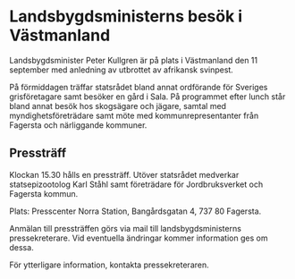 # Landsbygdsministerns besök i Västmanland

Landsbygdsminister Peter Kullgren är på plats i Västmanland den 11 september med anledning av utbrottet av afrikansk svinpest.

På förmiddagen träffar statsrådet bland annat ordförande för Sveriges grisföretagare samt besöker en gård i Sala. På programmet efter lunch står bland annat besök hos skogsägare och jägare, samtal med myndighetsföreträdare samt möte med kommunrepresentanter från Fagersta och närliggande kommuner.

## Pressträff

Klockan 15.30 hålls en pressträff. Utöver statsrådet medverkar statsepizootolog Karl Ståhl samt företrädare för Jordbruksverket och Fagersta kommun.

Plats: Presscenter Norra Station, Bangårdsgatan 4, 737 80 Fagersta.

Anmälan till pressträffen görs via mail till landsbygdsministerns pressekreterare. Vid eventuella ändringar kommer information ges om dessa.

För ytterligare information, kontakta pressekreteraren.
